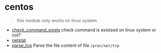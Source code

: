 ﻿# centos


> this module only works on linux system

+ [check_command_exists](centos/check_command_exists.1) check command is existsed on linux system or not?
+ [netstat](centos/netstat.1) 
+ [parse_tcp](centos/parse_tcp.1) Parse the file content of file ``/proc/net/tcp``
